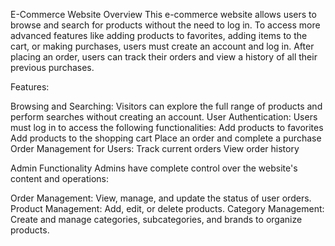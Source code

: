E-Commerce Website
Overview
This e-commerce website allows users to browse and search for products without the need to log in. To access more advanced features like adding products to favorites, adding items to the cart, or making purchases, users must create an account and log in. After placing an order, users can track their orders and view a history of all their previous purchases.

Features:

Browsing and Searching: Visitors can explore the full range of products and perform searches without creating an account.
User Authentication: Users must log in to access the following functionalities:
Add products to favorites
Add products to the shopping cart
Place an order and complete a purchase
Order Management for Users:
Track current orders
View order history

Admin Functionality
Admins have complete control over the website's content and operations:

Order Management: View, manage, and update the status of user orders.
Product Management: Add, edit, or delete products.
Category Management: Create and manage categories, subcategories, and brands to organize products.
